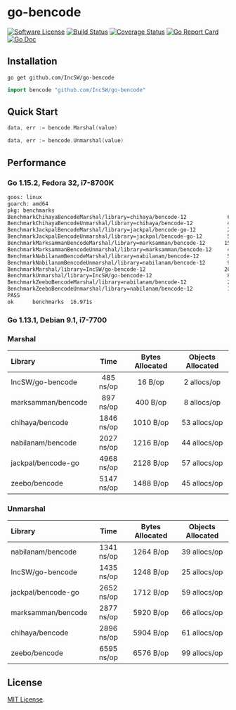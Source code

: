 # go-bencode
[![Software License](https://img.shields.io/badge/license-MIT-brightgreen.svg?style=flat-square)](LICENSE)
[![Build Status](https://img.shields.io/travis/IncSW/go-bencode.svg?style=flat-square)](https://travis-ci.org/IncSW/go-bencode)
[![Coverage Status](https://img.shields.io/coveralls/IncSW/go-bencode/master.svg?style=flat-square)](https://coveralls.io/github/IncSW/go-bencode)
[![Go Report Card](https://goreportcard.com/badge/github.com/IncSW/go-bencode?style=flat-square)](https://goreportcard.com/report/github.com/IncSW/go-bencode)
[![Go Doc](https://img.shields.io/badge/godoc-reference-blue.svg?style=flat-square)](http://godoc.org/github.com/IncSW/go-bencode)

## Installation

`go get github.com/IncSW/go-bencode`

```go
import bencode "github.com/IncSW/go-bencode"
```

## Quick Start

```go
data, err := bencode.Marshal(value)
```

```go
data, err := bencode.Unmarshal(value)
```

## Performance

### Go 1.15.2, Fedora 32, i7-8700K

```bash
goos: linux
goarch: amd64
pkg: benchmarks
BenchmarkChihayaBencodeMarshal/library=chihaya/bencode-12         	  695912	      1748 ns/op	    1010 B/op	      53 allocs/op
BenchmarkChihayaBencodeUnmarshal/library=chihaya/bencode-12       	  433002	      2772 ns/op	    5904 B/op	      61 allocs/op
BenchmarkJackpalBencodeMarshal/library=jackpal/bencode-go-12      	  234519	      4455 ns/op	    2032 B/op	      45 allocs/op
BenchmarkJackpalBencodeUnmarshal/library=jackpal/bencode-go-12    	  526748	      2554 ns/op	    1712 B/op	      59 allocs/op
BenchmarkMarksammanBencodeMarshal/library=marksamman/bencode-12   	 1568473	       793 ns/op	     400 B/op	       8 allocs/op
BenchmarkMarksammanBencodeUnmarshal/library=marksamman/bencode-12 	  418111	      2605 ns/op	    5792 B/op	      54 allocs/op
BenchmarkNabilanamBencodeMarshal/library=nabilanam/bencode-12     	  593919	      2065 ns/op	    1216 B/op	      44 allocs/op
BenchmarkNabilanamBencodeUnmarshal/library=nabilanam/bencode-12   	  978747	      1342 ns/op	    1264 B/op	      39 allocs/op
BenchmarkMarshal/library=IncSW/go-bencode-12                      	 2682212	       453 ns/op	      16 B/op	       2 allocs/op
BenchmarkUnmarshal/library=IncSW/go-bencode-12                    	  831754	      1364 ns/op	    1248 B/op	      25 allocs/op
BenchmarkZeeboBencodeMarshal/library=nabilanam/bencode-12         	  270471	      4858 ns/op	    1392 B/op	      33 allocs/op
BenchmarkZeeboBencodeUnmarshal/library=nabilanam/bencode-12       	  194533	      5967 ns/op	    6576 B/op	      99 allocs/op
PASS
ok  	benchmarks	16.971s
```

### Go 1.13.1, Debian 9.1, i7-7700

### Marshal

| Library            |    Time    | Bytes Allocated | Objects Allocated |
| :----------------- | :--------: | :-------------: | :---------------: |
| IncSW/go-bencode   | 485 ns/op  |     16 B/op     |    2 allocs/op    |
| marksamman/bencode | 897 ns/op  |    400 B/op     |    8 allocs/op    |
| chihaya/bencode    | 1846 ns/op |    1010 B/op    |   53 allocs/op    |
| nabilanam/bencode  | 2027 ns/op |    1216 B/op    |   44 allocs/op    |
| jackpal/bencode-go | 4968 ns/op |    2128 B/op    |   57 allocs/op    |
| zeebo/bencode      | 5147 ns/op |    1488 B/op    |   45 allocs/op    |

### Unmarshal

| Library            |    Time    | Bytes Allocated | Objects Allocated |
| :----------------- | :--------: | :-------------: | :---------------: |
| nabilanam/bencode  | 1341 ns/op |    1264 B/op    |   39 allocs/op    |
| IncSW/go-bencode   | 1435 ns/op |    1248 B/op    |   25 allocs/op    |
| jackpal/bencode-go | 2652 ns/op |    1712 B/op    |   59 allocs/op    |
| marksamman/bencode | 2877 ns/op |    5920 B/op    |   66 allocs/op    |
| chihaya/bencode    | 2896 ns/op |    5904 B/op    |   61 allocs/op    |
| zeebo/bencode      | 6595 ns/op |    6576 B/op    |   99 allocs/op    |

## License

[MIT License](LICENSE).
